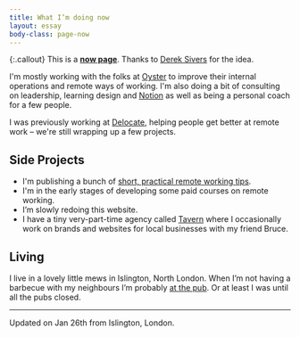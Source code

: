 ```yaml
---
title: What I’m doing now
layout: essay
body-class: page-now
---
```


{:.callout}
This is a [**now page**](https://nownownow.com/about). Thanks to [Derek Sivers](https://sivers.org/nowff) for the idea.

I'm mostly working with the folks at [Oyster](https://www.oysterhr.com/) to improve their internal operations and remote ways of working. I'm also doing a bit of consulting on leadership, learning design and [Notion](http://notion.so) as well as being a personal coach for a few people.

I was previously working at [Delocate](http://delocate.co), helping people get better at remote work – we're still wrapping up a few projects.

## Side Projects

- I'm publishing a bunch of [short, practical remote working tips](/remote).
- I'm in the early stages of developing some paid courses on remote working.
- I’m slowly redoing this website.
- I have a tiny very-part-time agency called [Tavern](https://taverndesign.com/) where I occasionally work on brands and websites for local businesses with my friend Bruce.

## Living

I live in a lovely little mews in Islington, North London. When I’m not having a barbecue with my neighbours I’m probably [at the pub](https://twitter.com/armssmyth). Or at least I was until all the pubs closed.

---

Updated on Jan 26th from Islington, London.
